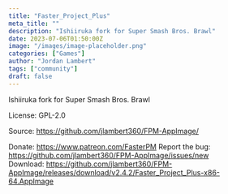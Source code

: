 ```yaml
---
title: "Faster_Project_Plus"
meta_title: ""
description: "Ishiiruka fork for Super Smash Bros. Brawl"
date: 2023-07-06T01:50:00Z
image: "/images/image-placeholder.png"
categories: ["Games"]
author: "Jordan Lambert"
tags: ["community"]
draft: false
---
```


Ishiiruka fork for Super Smash Bros. Brawl

License: GPL-2.0

Source: https://github.com/jlambert360/FPM-AppImage/

Donate: https://www.patreon.com/FasterPM
Report the bug: https://github.com/jlambert360/FPM-AppImage/issues/new  
Download: https://github.com/jlambert360/FPM-AppImage/releases/download/v2.4.2/Faster_Project_Plus-x86-64.AppImage
